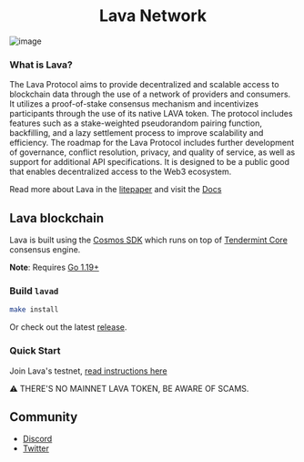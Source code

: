 <!--
parent:
  order: false
-->

<div align="center">
  <h1> Lava Network </h1>
</div>

![image](https://user-images.githubusercontent.com/2770565/203528359-dced4d06-f020-4b6a-bb5f-319124924689.png)

### What is Lava?
The Lava Protocol aims to provide decentralized and scalable access to blockchain data through the use of a network of providers and consumers. It utilizes a proof-of-stake consensus mechanism and incentivizes participants through the use of its native LAVA token. The protocol includes features such as a stake-weighted pseudorandom pairing function, backfilling, and a lazy settlement process to improve scalability and efficiency. The roadmap for the Lava Protocol includes further development of governance, conflict resolution, privacy, and quality of service, as well as support for additional API specifications. It is designed to be a public good that enables decentralized access to the Web3 ecosystem.

Read more about Lava in the [litepaper](https://lavanet.xyz/assets/lava_litepaper_v0_1.pdf) and visit the [Docs](https://docs.lavanet.xyz/)

## Lava blockchain

Lava is built using the [Cosmos SDK](https://github.com/cosmos/cosmos-sdk/) which runs on top of [Tendermint Core](https://github.com/tendermint/tendermint) consensus engine.

**Note**: Requires [Go 1.19+](https://golang.org/dl/)

### Build `lavad`

```bash
make install
```

Or check out the latest [release](https://github.com/lavanet/lava/releases).

### Quick Start

Join Lava's testnet, [read instructions here](https://docs.lavanet.xyz/testnet)

⚠️ THERE'S NO MAINNET LAVA TOKEN, BE AWARE OF SCAMS.

## Community

- [Discord](https://discord.gg/5VcqgwMmkA)
- [Twitter](https://twitter.com/lavanetxyz)
